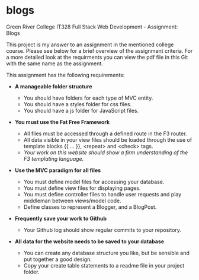# blogs
Green River College IT328 Full Stack Web Development - Assignment: Blogs

This project is my answer to an assignment in the mentioned college course.  Please see below for a brief overview of the assignment criteria.  For a more detailed look at the requirments you can view the pdf file in this Git with the same name as the assignment.

This assignment has the following requirements:

- **A manageable folder structure**
  - You should have folders for each type of MVC entity.
  - You should have a styles folder for css files.
  - You should have a js folder for JavaScript files.

- **You must use the Fat Free Framework**
  - All files must be accessed through a defined route in the F3 router.
  - All data visible in your view files should be loaded through the use of template blocks {{ ... }}, &lt;repeat&gt; and &lt;check&gt; tags.
  - _Your work on this website should show a firm understanding of the F3 templating language._

- **Use the MVC paradigm for all files**

  - You must define model files for accessing your database.
  - You must define view files for displaying pages.
  - You must define controller files to handle user requests and play middleman between views/model code.
  - Define classes to represent a Blogger, and a BlogPost.

- **Frequently save your work to Github**

  - Your Github log should show regular commits to your repository.

- **All data for the website needs to be saved to your database**

  - You can create any database structure you like, but be sensible and put together a good design.
  - Copy your create table statements to a readme file in your project folder.

